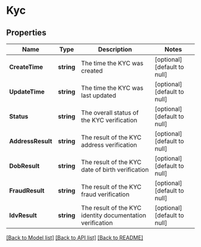# Kyc

## Properties
Name | Type | Description | Notes
------------ | ------------- | ------------- | -------------
**CreateTime** | **string** | The time the KYC was created | [optional] [default to null]
**UpdateTime** | **string** | The time the KYC was last updated | [optional] [default to null]
**Status** | **string** | The overall status of the KYC verification | [optional] [default to null]
**AddressResult** | **string** | The result of the KYC address verification | [optional] [default to null]
**DobResult** | **string** | The result of the KYC date of birth verification | [optional] [default to null]
**FraudResult** | **string** | The result of the KYC fraud verification | [optional] [default to null]
**IdvResult** | **string** | The result of the KYC identity documentation verification | [optional] [default to null]

[[Back to Model list]](../README.md#documentation-for-models) [[Back to API list]](../README.md#documentation-for-api-endpoints) [[Back to README]](../README.md)

